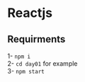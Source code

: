 # Reactjs

## Requirments
1- <code>npm i</code> <br>
2- <code>cd day01</code> for example <br>
3- <code>npm start</code> 